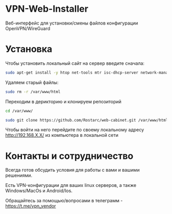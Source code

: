 # VPN-Web-Installer

Веб-интерфейс для установки/смены файлов конфигурации OpenVPN/WireGuard

# Установка
Чтобы установить локальный сайт на сервер введите сначала:
```bash
sudo apt-get install -y htop net-tools mtr isc-dhcp-server network-manager wireguard openvpn apache2 php git iptables-persistent openssh-server resolvconf speedtest-cli nload libapache2-mod-php
```
Удаляем старый файлы:
```bash
sudo rm -r /var/www/html
```
Переходим в дерикторию и клонируем репозиторий
```bash
cd /var/www/
```
```bash
sudo git clone https://github.com/Rostarc/web-cabinet.git /var/www/html
```
Чтобы войти на него перейдите по своему локальному адресу  http://192.168.X.X/ из компьютера в локальной сети

# Контакты и сотрудничество
Всегда готов обсудить условия для работы с вами и вашими решениями.

Есть VPN-конфигурации для ваших linux серверов, а также Windows/MacOs и Android/Ios.

Обращайтесь за помощью/вопросами в телеграмм - https://t.me/vpn_vendor
